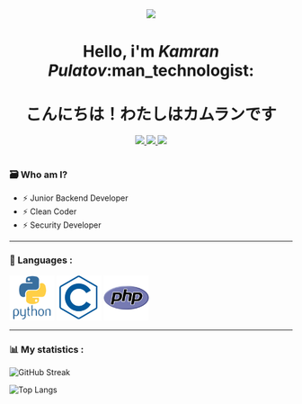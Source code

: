 <div id='social_links' align='center'>
  <img src="https://media.giphy.com/media/pIrqpZjHNWiax4jzzg/giphy.gif" width="300"/>
  <h1>Hello, i'm <i>Kamran Pulatov</i>:man_technologist:</h1>
  <h1>こんにちは！わたしはカムランです</h1>
  <a href="https://instagram.com/callistodev1">
    <img src="https://img.shields.io/badge/instagram-red?logo=instagram&logoColor=white&style=for-the-badge"/>
  </a>
  <a href="https://t.me/callistodev1">
    <img src="https://img.shields.io/badge/telegram-blue?logo=telegram&logoColor=white&style=for-the-badge"/>
  </a>
  <a href="https://github.com/WrldEngine">
    <img src="https://img.shields.io/badge/github-black?logo=github&logoColor=white&style=for-the-badge"/>
  </a><br>
  <img src="https://komarev.com/ghpvc/?username=WrldEngine&style=flat-square&color=yellow" alt=""/>
</div>

### :card_file_box: Who am I?
- :zap: Junior Backend Developer
- :zap: Clean Coder
- :zap: Security Developer
---
### :page_facing_up: Languages :
<div>
  <img src="https://github.com/devicons/devicon/blob/master/icons/python/python-original-wordmark.svg" title="Python" alt="Python" width="80">
  <img src="https://github.com/devicons/devicon/blob/master/icons/c/c-line.svg" title="C" alt="C" width="80">
  <img src="https://github.com/devicons/devicon/blob/master/icons/php/php-original.svg" title="PHP" alt="PHP" width="80">
</div>

---
### :bar_chart: My statistics :

![GitHub Streak](http://github-readme-streak-stats.herokuapp.com?user=WrldEngine&theme=dark&background=000000)

![Top Langs](https://github-readme-stats.vercel.app/api/top-langs/?username=WrldEngine&layout=compact&theme=vision-friendly-dark)
